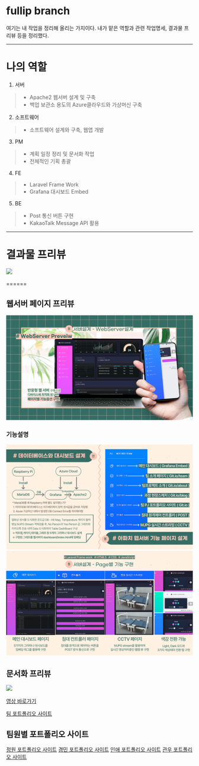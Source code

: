 # fullip branch
여기는 내 작업을 정리해 올리는 가지이다.
내가 맡은 역할과 관련 작업명세, 결과물 프리뷰 등을 정리했다.

----------

# 나의 역할
1. 서버
> - Apache2 웹서버 설계 및 구축
> - 백업 보관소 용도의 Azure클라우드와 가상머신 구축
2. 소프트웨어
> - 소프트웨어 설계와 구축, 웹앱 개발
3. PM
> - 계획 일정 정리 및 문서화 작업
> - 전체적인 기획 총괄
4. FE
> - Laravel Frame Work
> - Grafana 대시보드 Embed
5. BE
> - Post 통신 버튼 구현
> - KakaoTalk Message API 활용

----------

# 결과물 프리뷰
<img src="logo2.png">

======

## 웹서버 페이지 프리뷰
<img src="/notbed_ppt_img/021.png">

### 기능설명
<img src="/notbed_ppt_img/020.png">
<img src="/notbed_ppt_img/022.png">

## 문서화 프리뷰
<img src="assets/ppt.png">

<a href src="https://youtu.be/2uq0efeVLOs">영상 바로가기</a>

<a href src="https://fullipkim.github.io/notbed/">팀 포트폴리오 사이트</a>

## 팀원별 포트폴리오 사이트
<a href="https://fullipkim.github.io/portfolio_/">정원 포트폴리오 사이트</a>
<a href="https://kkaemmi.github.io/project_1/">경민 포트폴리오 사이트</a>
<a href="https://inae0615.github.io/inae_Lee/">인애 포트폴리오 사이트</a>
<a href="https://goo05041.github.io/kwanwoo/">관우 포트폴리오 사이트</a>
